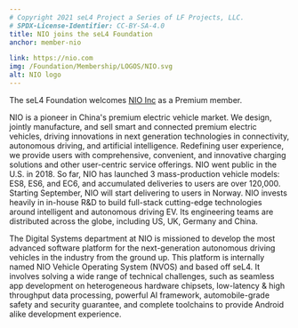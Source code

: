 ```yaml
---
# Copyright 2021 seL4 Project a Series of LF Projects, LLC.
# SPDX-License-Identifier: CC-BY-SA-4.0
title: NIO joins the seL4 Foundation
anchor: member-nio

link: https://nio.com
img: /Foundation/Membership/LOGOS/NIO.svg
alt: NIO logo
---
```


The seL4 Foundation welcomes [NIO Inc](https://nio.com) as a Premium member.

NIO is a pioneer in China's premium electric vehicle market. We design, jointly
manufacture, and sell smart and connected premium electric vehicles, driving
innovations in next generation technologies in connectivity, autonomous driving,
and artificial intelligence. Redefining user experience, we provide users with
comprehensive, convenient, and innovative charging solutions and other
user-centric service offerings. NIO went public in the U.S. in 2018. So far, NIO
has launched 3 mass-production vehicle models: ES8, ES6, and EC6, and
accumulated deliveries to users are over 120,000. Starting September, NIO will
start delivering to users in Norway. NIO invests heavily in in-house R&amp;D to
build full-stack cutting-edge technologies around intelligent and autonomous
driving EV. Its engineering teams are distributed across the globe, including
US, UK, Germany and China.

The Digital Systems department at NIO is missioned to develop the most advanced
software platform for the next-generation autonomous driving vehicles in the
industry from the ground up. This platform is internally named NIO Vehicle
Operating System (NVOS) and based off seL4. It involves solving a wide range of
technical challenges, such as seamless app development on heterogeneous hardware
chipsets, low-latency & high throughput data processing, powerful AI framework,
automobile-grade safety and security guarantee, and complete toolchains to
provide Android alike development experience.
